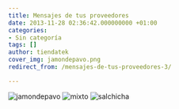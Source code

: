 ```yaml
---
title: Mensajes de tus proveedores
date: 2013-11-28 02:36:42.000000000 +01:00
categories:
- Sin categoría
tags: []
author: tiendatek
cover_img: jamondepavo.png
redirect_from: /mensajes-de-tus-proveedores-3/

---
```

![jamondepavo]({{site.baseurl}}/assets/blog/jamondepavo.png?w=585)
![mixto]({{site.baseurl}}/assets/blog/mixto.png?w=585)
![salchicha]({{site.baseurl}}/assets/blog/salchicha.png?w=585)